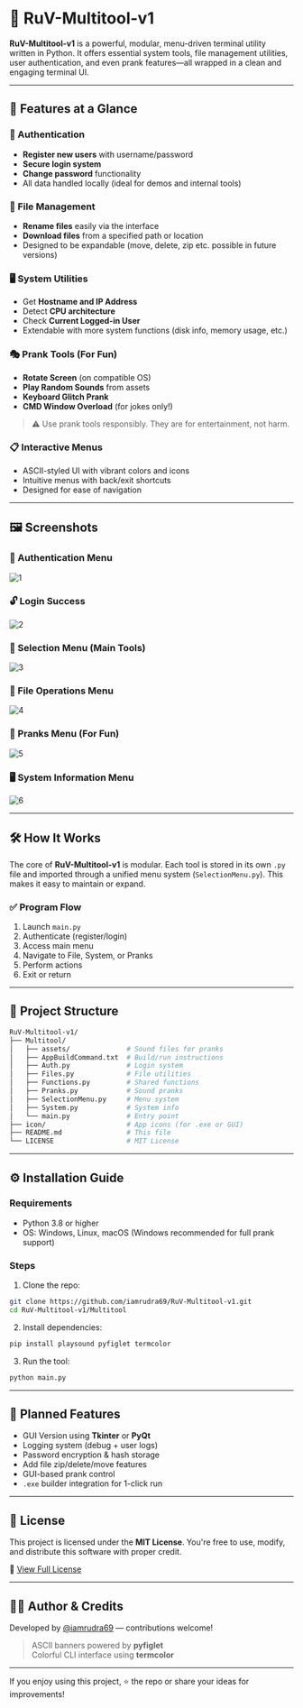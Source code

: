 # 🚀 RuV-Multitool-v1

**RuV-Multitool-v1** is a powerful, modular, menu-driven terminal utility written in Python. It offers essential system tools, file management utilities, user authentication, and even prank features—all wrapped in a clean and engaging terminal UI.

---

## 🧠 Features at a Glance

### 🔐 Authentication
- **Register new users** with username/password
- **Secure login system**
- **Change password** functionality
- All data handled locally (ideal for demos and internal tools)

### 📁 File Management
- **Rename files** easily via the interface
- **Download files** from a specified path or location
- Designed to be expandable (move, delete, zip etc. possible in future versions)

### 🖥️ System Utilities
- Get **Hostname and IP Address**
- Detect **CPU architecture**
- Check **Current Logged-in User**
- Extendable with more system functions (disk info, memory usage, etc.)

### 🎭 Prank Tools (For Fun)
- **Rotate Screen** (on compatible OS)
- **Play Random Sounds** from assets
- **Keyboard Glitch Prank**
- **CMD Window Overload** (for jokes only!)
> ⚠️ Use prank tools responsibly. They are for entertainment, not harm.

### 📋 Interactive Menus
- ASCII-styled UI with vibrant colors and icons
- Intuitive menus with back/exit shortcuts
- Designed for ease of navigation

---

## 🖼️ Screenshots

### 🔐 Authentication Menu
![1](https://github.com/user-attachments/assets/ec2bc837-5a08-4530-9aeb-48722277b282)

### 🔓 Login Success
![2](https://github.com/user-attachments/assets/98028dd1-370b-47f0-91a8-d68b9b0eaaac)

### 🧩 Selection Menu (Main Tools)
![3](https://github.com/user-attachments/assets/4c7c4899-d0cd-4800-968b-ac7433cc8e97)

### 📁 File Operations Menu
![4](https://github.com/user-attachments/assets/28e05411-59d7-41f7-b49a-4a8d14c6fb59)

### 🤪 Pranks Menu (For Fun)
![5](https://github.com/user-attachments/assets/633e58f6-bc2b-4285-af97-955bbe028eba)

### 🖥️ System Information Menu
![6](https://github.com/user-attachments/assets/803402d4-e049-4633-a2e4-b8f163d741f7)


---

## 🛠️ How It Works

The core of **RuV-Multitool-v1** is modular. Each tool is stored in its own `.py` file and imported through a unified menu system (`SelectionMenu.py`). This makes it easy to maintain or expand.

### ✅ Program Flow
1. Launch `main.py`
2. Authenticate (register/login)
3. Access main menu
4. Navigate to File, System, or Pranks
5. Perform actions
6. Exit or return

---

## 📂 Project Structure

```bash
RuV-Multitool-v1/
├── Multitool/
│   ├── assets/              # Sound files for pranks
│   ├── AppBuildCommand.txt  # Build/run instructions
│   ├── Auth.py              # Login system
│   ├── Files.py             # File utilities
│   ├── Functions.py         # Shared functions
│   ├── Pranks.py            # Sound pranks
│   ├── SelectionMenu.py     # Menu system
│   ├── System.py            # System info
│   └── main.py              # Entry point
├── icon/                    # App icons (for .exe or GUI)
├── README.md                # This file
└── LICENSE                  # MIT License
```

---

## ⚙️ Installation Guide

### Requirements

- Python 3.8 or higher
- OS: Windows, Linux, macOS (Windows recommended for full prank support)

### Steps

1. Clone the repo:

```bash
git clone https://github.com/iamrudra69/RuV-Multitool-v1.git
cd RuV-Multitool-v1/Multitool
```

2. Install dependencies:

```bash
pip install playsound pyfiglet termcolor
```

3. Run the tool:

```bash
python main.py
```

---

## 🧪 Planned Features

- GUI Version using **Tkinter** or **PyQt**
- Logging system (debug + user logs)
- Password encryption & hash storage
- Add file zip/delete/move features
- GUI-based prank control
- `.exe` builder integration for 1-click run

---

## 📜 License

This project is licensed under the **MIT License**. You're free to use, modify, and distribute this software with proper credit.

📄 [View Full License](./LICENSE)

---

## 🙋‍♂️ Author & Credits

Developed by [@iamrudra69](https://github.com/iamrudra69) — contributions welcome!

> ASCII banners powered by **pyfiglet**  
> Colorful CLI interface using **termcolor**

---

If you enjoy using this project, ⭐️ the repo or share your ideas for improvements!
